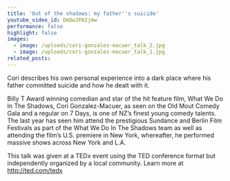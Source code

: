 ```yaml
---
title: 'Out of the shadows: my father''s suicide'
youtube_video_id: DmDwJPAIjmw
performance: false
highlight: false
images:
  - image: /uploads/cori-gonzalez-macuer_talk_2.jpg
  - image: /uploads/cori-gonzalez-macuer_talk_1.jpg
related_posts:
---
```


Cori describes his own personal experience into a dark place where his father committed suicide and how he dealt with it.

Billy T Award winning comedian and star of the hit feature film, What We Do In The Shadows, Cori Gonzalez-Macuer, as seen on the Old Mout Comedy Gala and a regular on 7 Days, is one of NZ’s finest young comedy talents. The last year has seen him attend the prestigious Sundance and Berlin Film Festivals as part of the What We Do In The Shadows team as well as attending the film’s U.S. premiere in New York, whereafter, he performed massive shows across New York and L.A.

This talk was given at a TEDx event using the TED conference format but independently organized by a local community. Learn more at http://ted.com/tedx